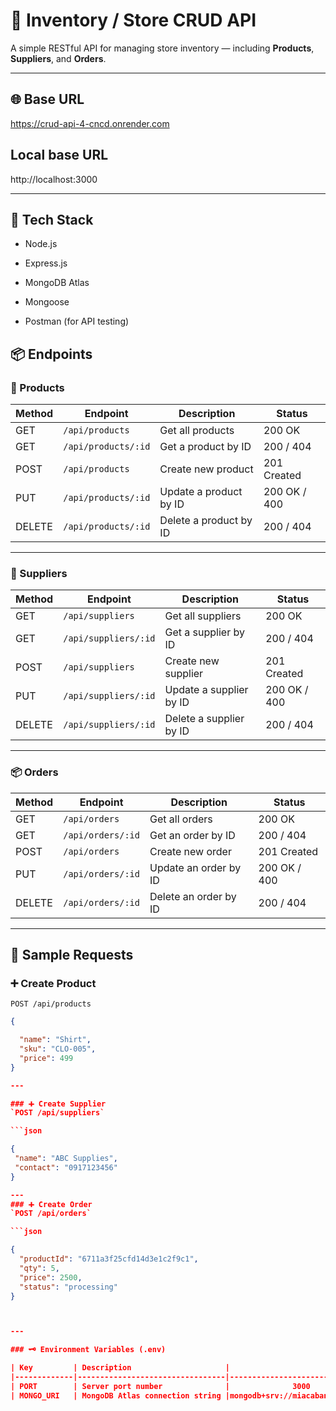 # 🏪 Inventory / Store CRUD API

A simple RESTful API for managing store inventory — including **Products**, **Suppliers**, and **Orders**.

---

## 🌐 Base URL
https://crud-api-4-cncd.onrender.com

## Local base URL
http://localhost:3000

---

## 📘 Tech Stack

* Node.js

* Express.js

* MongoDB Atlas

* Mongoose

* Postman (for API testing)

## 📦 Endpoints

### 🧾 Products

| Method | Endpoint              | Description              | Status           |
|--------|------------------------|---------------------------|----------------|
| GET    | `/api/products`        | Get all products          | 200 OK         |
| GET    | `/api/products/:id`    | Get a product by ID       | 200 / 404      |
| POST   | `/api/products`        | Create new product        | 201 Created    |
| PUT    | `/api/products/:id`    | Update a product by ID    | 200 OK / 400   |
| DELETE | `/api/products/:id`    | Delete a product by ID    | 200 / 404      |

---

### 🏢 Suppliers

| Method | Endpoint              | Description              | Status           |
|--------|------------------------|---------------------------|----------------|
| GET    | `/api/suppliers`       | Get all suppliers         | 200 OK         |
| GET    | `/api/suppliers/:id`   | Get a supplier by ID      | 200 / 404      |
| POST   | `/api/suppliers`       | Create new supplier       | 201 Created    |
| PUT    | `/api/suppliers/:id`   | Update a supplier by ID   | 200 OK / 400   |
| DELETE | `/api/suppliers/:id`   | Delete a supplier by ID   | 200 / 404      |

---

### 📦 Orders

| Method | Endpoint              | Description              |  Status          |
|--------|------------------------|---------------------------|----------------|
| GET    | `/api/orders`          | Get all orders            | 200 OK         |
| GET    | `/api/orders/:id`      | Get an order by ID        | 200 / 404      |
| POST   | `/api/orders`          | Create new order          | 201 Created    |
| PUT    | `/api/orders/:id`      | Update an order by ID     | 200 OK / 400   |
| DELETE | `/api/orders/:id`      | Delete an order by ID     | 200 / 404      |

---

## 🧪 Sample Requests

### ➕ Create Product
`POST /api/products`

```json
{

  "name": "Shirt",
  "sku": "CLO-005",
  "price": 499
}

---

### ➕ Create Supplier
`POST /api/suppliers`

```json

{
 "name": "ABC Supplies",
 "contact": "0917123456"
}

---
### ➕ Create Order
`POST /api/orders`

```json

{
  "productId": "6711a3f25cfd14d3e1c2f9c1",
  "qty": 5,
  "price": 2500,
  "status": "processing"
}



---

### 🗝️ Environment Variables (.env)

| Key         | Description                     |                       Redacted                            |
|-------------|---------------------------------|-----------------------------------------------------------|
| PORT        | Server port number              |              3000                                         |
| MONGO_URI   | MongoDB Atlas connection string |mongodb+srv://miacabanza0453_db_user:******@inventory.xuwjjj7.mongodb.net/?retryWrites=true&w=majority&appName=inventory  |


